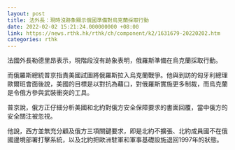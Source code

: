 ```yaml
---
layout: post
title: 法外長：現時沒跡象顯示俄國準備對烏克蘭採取行動
date: 2022-02-02 15:21:24.000000000 +08:00
link: https://news.rthk.hk/rthk/ch/component/k2/1631679-20220202.htm
categories: rthk
---
```


法國外長勒德里昂表示，現階段沒有跡象表明，俄羅斯準備在烏克蘭採取行動。

而俄羅斯總統普京指責美國試圖將俄羅斯拉入烏克蘭戰爭。他與到訪的匈牙利總理歐爾班會面後說，美國的目標是以對抗為藉口，對俄羅斯實施更多制裁，而烏克蘭是令俄方參與武裝衝突的工具。

普京說，俄方正仔細分析美國和北約對俄方安全保障要求的書面回覆，當中俄方的安全關注被忽視。

他說，西方並無充分顧及俄方三項關鍵要求，即是北約不擴張、北約成員國不在俄國邊境部署打擊系統，以及北約把歐洲駐軍和軍事基礎設施退回1997年的狀態。
